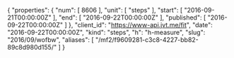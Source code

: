 {
  "properties": {
    "num": [
      8606
    ],
    "unit": [
      "steps"
    ],
    "start": [
      "2016-09-21T00:00:00Z"
    ],
    "end": [
      "2016-09-22T00:00:00Z"
    ],
    "published": [
      "2016-09-22T00:00:00Z"
    ]
  },
  "client_id": "https://www-api.jvt.me/fit",
  "date": "2016-09-22T00:00:00Z",
  "kind": "steps",
  "h": "h-measure",
  "slug": "2016/09/wofbw",
  "aliases": [
    "/mf2/f9609281-c3c8-4227-bb82-89c8d980d155/"
  ]
}
